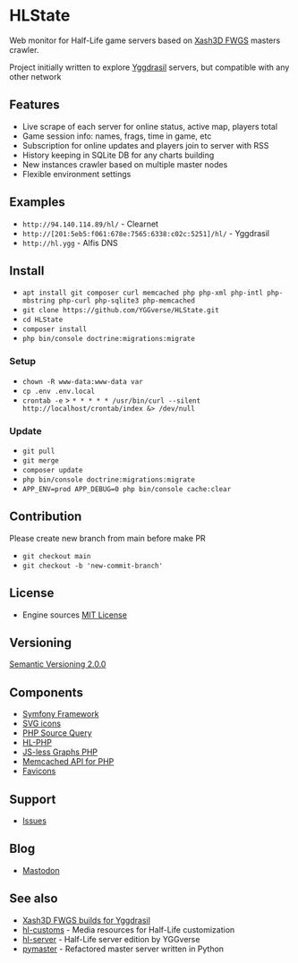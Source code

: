 # HLState

Web monitor for Half-Life game servers based on [Xash3D FWGS](https://github.com/FWGS/xash3d-fwgs) masters crawler.

Project initially written to explore [Yggdrasil](https://github.com/yggdrasil-network) servers, but compatible with any other network

## Features

* Live scrape of each server for online status, active map, players total
* Game session info: names, frags, time in game, etc
* Subscription for online updates and players join to server with RSS
* History keeping in SQLite DB for any charts building
* New instances crawler based on multiple master nodes
* Flexible environment settings

## Examples

* `http://94.140.114.89/hl/` - Clearnet
* `http://[201:5eb5:f061:678e:7565:6338:c02c:5251]/hl/` - Yggdrasil
* `http://hl.ygg` - Alfis DNS

## Install

* `apt install git composer curl memcached php php-xml php-intl php-mbstring php-curl php-sqlite3 php-memcached`
* `git clone https://github.com/YGGverse/HLState.git`
* `cd HLState`
* `composer install`
* `php bin/console doctrine:migrations:migrate`

### Setup

* `chown -R www-data:www-data var`
* `cp .env .env.local`
* `crontab -e` > `* * * * * /usr/bin/curl --silent http://localhost/crontab/index &> /dev/null`

### Update

* `git pull`
* `git merge`
* `composer update`
* `php bin/console doctrine:migrations:migrate`
* `APP_ENV=prod APP_DEBUG=0 php bin/console cache:clear`

## Contribution

Please create new branch from main before make PR

* `git checkout main`
* `git checkout -b 'new-commit-branch'`

## License

* Engine sources [MIT License](https://github.com/YGGverse/HLState/blob/main/LICENSE)

## Versioning

[Semantic Versioning 2.0.0](https://semver.org/#semantic-versioning-200)

## Components

* [Symfony Framework](https://symfony.com)
* [SVG icons](https://icons.getbootstrap.com)
* [PHP Source Query](https://github.com/xPaw/PHP-Source-Query)
* [HL-PHP](https://github.com/YGGverse/hl-php)
* [JS-less Graphs PHP](https://github.com/YGGverse/graph-php)
* [Memcached API for PHP](https://github.com/YGGverse/cache-php)
* [Favicons](https://realfavicongenerator.net)

## Support

* [Issues](https://github.com/YGGverse/HLState/issues)

## Blog

* [Mastodon](https://mastodon.social/@YGGverse)

## See also

* [Xash3D FWGS builds for Yggdrasil](https://github.com/YGGverse/xash3d-fwgs/releases)
* [hl-customs](https://github.com/YGGverse/hl-customs) - Media resources for Half-Life customization
* [hl-server](https://github.com/YGGverse/hl-server) - Half-Life server edition by YGGverse
* [pymaster](https://github.com/YGGverse/pymaster) - Refactored master server written in Python
